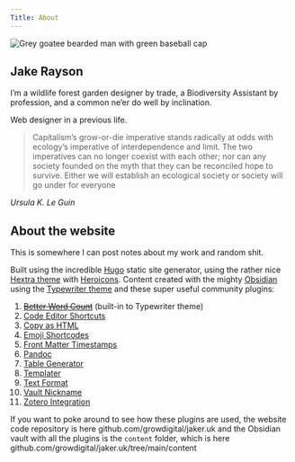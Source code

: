 ```yaml
---
Title: About
---
```

![Grey goatee bearded man with green baseball cap](https://res.cloudinary.com/growdigital/image/upload/f_auto,w_200,r_max/v1682407166/jake-askance.jpg)

## Jake Rayson
I’m a wildlife forest garden designer by trade, a Biodiversity Assistant by profession, and a common ne’er do well by inclination. 

Web designer in a previous life.

> Capitalism’s grow-or-die imperative stands radically at odds with ecology’s imperative of interdependence and limit. The two imperatives can no longer coexist with each other; nor can any society founded on the myth that they can be reconciled hope to survive. Either we will establish an ecological society or society will go under for everyone

<cite>Ursula K. Le Guin</cite>
## About the website
This is somewhere I can post notes about my work and random shit.

Built using the incredible [Hugo](https://gohugo.io/) static site generator, using the rather nice [Hextra theme](https://imfing.github.io/hextra/) with [Heroicons](https://v1.heroicons.com/). Content created with the mighty [Obsidian](https://obsidian.md/) using the [Typewriter theme](https://github.com/crashmoney/obsidian-typewriter) and these super useful community plugins:
1. [~~Better Word Count~~](https://obsidian.md/plugins?id=better-word-count) (built-in to Typewriter theme)
2. [Code Editor Shortcuts](https://obsidian.md/plugins?id=obsidian-editor-shortcuts)
3. [Copy as HTML](https://obsidian.md/plugins?id=copy-as-html)
4. [Emoji Shortcodes](https://obsidian.md/plugins?id=emoji-shortcodes)
5. [Front Matter Timestamps](https://github.com/lighthousedino/obsidian-front-matter-timestamps)
6. [Pandoc](https://obsidian.md/plugins?id=obsidian-pandoc)
7. [Table Generator](https://obsidian.md/plugins?id=obsidian-table-generator)
8. [Templater](https://silentvoid13.github.io/Templater/introduction.html)
9. [Text Format](https://obsidian.md/plugins?id=obsidian-text-format)
10. [Vault Nickname](https://obsidian.md/plugins?id=vault-nickname)
11. [Zotero Integration](https://obsidian.md/plugins?id=obsidian-zotero-desktop-connector)

If you want to poke around to see how these plugins are used, the website code repository is here github.com/growdigital/jaker.uk and the Obsidian vault with all the plugins is the `content` folder, which is here github.com/growdigital/jaker.uk/tree/main/content
